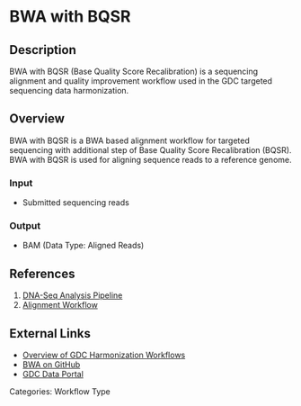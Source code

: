 # BWA with BQSR

## Description ##

BWA with BQSR (Base Quality Score Recalibration) is a sequencing alignment and quality improvement workflow used in the GDC targeted sequencing data harmonization. 

## Overview ##

BWA with BQSR is a BWA based alignment workflow for targeted sequencing with additional step of Base Quality Score Recalibration (BQSR). BWA with BQSR is used for aligning sequence reads to a reference genome.

### Input

* Submitted sequencing reads

### Output

* BAM (Data Type: Aligned Reads)

## References ##

1. [DNA-Seq Analysis Pipeline](/Data/Bioinformatics_Pipelines/DNA_Seq_Variant_Calling_Pipeline/)
1. [Alignment Workflow](/Data/Bioinformatics_Pipelines/DNA_Seq_Variant_Calling_Pipeline/#alignment-workflow)

## External Links ##

* [Overview of GDC Harmonization Workflows](https://github.com/NCI-GDC/gdc-workflow-overview/blob/master/README.md)
* [BWA on GitHub](https://github.com/lh3/bwa)
* [GDC Data Portal](https://portal.gdc.cancer.gov)

Categories: Workflow Type